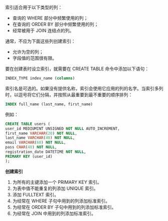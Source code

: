 索引适合用于以下类型的列：

+ 查询的 WHERE 部分中频繁使用的列；
+ 在查询的 ORDER BY 部分中频繁使用的列；
+ 经常被用于 JOIN 连结点的列。

通常，不应为下面这些列创建索引：

+ 允许为空的列；
+ 字段值的范围很有限。

要在创建表时设立索引，就需要在 CREATE TABLE 命令中添加以下语句：

```sql
INDEX_TYPE index_name (columns)
```

索引名是可选的。如果没有提供名称，索引会使用它应用的列的名字。当索引多列时，以逗号将它们分隔，并按照从最重要到最不重要的顺序排列：

```sql
INDEX full_name (last_name, first_name)
```

例如：

```sql
CREATE TABLE users (
user_id MEDIUMINT UNSIGNED NOT NULL AUTO_INCREMENT,
first_name VARCHAR(20) NOT NULL,
last_name VARCHAR(40) NOT NULL,
email VARCHAR(60) NOT NULL,
pass CHAR(40) NOT NULL,
registration_date DATETIME NOT NULL,
PRIMARY KEY (user_id)
);
```

**创建索引**

1. 为所有的主键添加一个 PRIMARY KEY 索引。
2. 为表中值不能重复的列添加 UNIQUE 索引。
3. 添加 FULLTEXT 索引。
4. 为经常在 WHERE 子句中用到的列添加标准索引。
5. 为经常在 ORDER BY 子句中用到的列添加标准索引。
6. 为经常在 JOIN 中用到的列添加标准索引。
